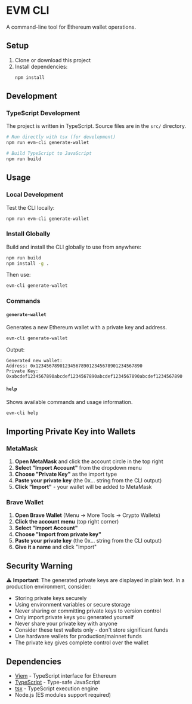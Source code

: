 # EVM CLI

A command-line tool for Ethereum wallet operations.

## Setup

1. Clone or download this project
2. Install dependencies:
   ```bash
   npm install
   ```

## Development

### TypeScript Development

The project is written in TypeScript. Source files are in the `src/` directory.

```bash
# Run directly with tsx (for development)
npm run evm-cli generate-wallet

# Build TypeScript to JavaScript
npm run build
```

## Usage

### Local Development

Test the CLI locally:

```bash
npm run evm-cli generate-wallet
```

### Install Globally

Build and install the CLI globally to use from anywhere:

```bash
npm run build
npm install -g .
```

Then use:

```bash
evm-cli generate-wallet
```

### Commands

#### `generate-wallet`

Generates a new Ethereum wallet with a private key and address.

```bash
evm-cli generate-wallet
```

Output:

```
Generated new wallet:
Address: 0x1234567890123456789012345678901234567890
Private Key: 0xabcdef1234567890abcdef1234567890abcdef1234567890abcdef1234567890
```

#### `help`

Shows available commands and usage information.

```bash
evm-cli help
```

## Importing Private Key into Wallets

### MetaMask

1. **Open MetaMask** and click the account circle in the top right
2. **Select "Import Account"** from the dropdown menu
3. **Choose "Private Key"** as the import type
4. **Paste your private key** (the 0x... string from the CLI output)
5. **Click "Import"** - your wallet will be added to MetaMask

### Brave Wallet

1. **Open Brave Wallet** (Menu → More Tools → Crypto Wallets)
2. **Click the account menu** (top right corner)
3. **Select "Import Account"**
4. **Choose "Import from private key"**
5. **Paste your private key** (the 0x... string from the CLI output)
6. **Give it a name** and click "Import"

## Security Warning

⚠️ **Important**: The generated private keys are displayed in plain text. In a production environment, consider:

- Storing private keys securely
- Using environment variables or secure storage
- Never sharing or committing private keys to version control
- Only import private keys you generated yourself
- Never share your private key with anyone
- Consider these test wallets only - don't store significant funds
- Use hardware wallets for production/mainnet funds
- The private key gives complete control over the wallet

## Dependencies

- [Viem](https://viem.sh/) - TypeScript interface for Ethereum
- [TypeScript](https://www.typescriptlang.org/) - Type-safe JavaScript
- [tsx](https://github.com/esbuild-kit/tsx) - TypeScript execution engine
- Node.js (ES modules support required)
